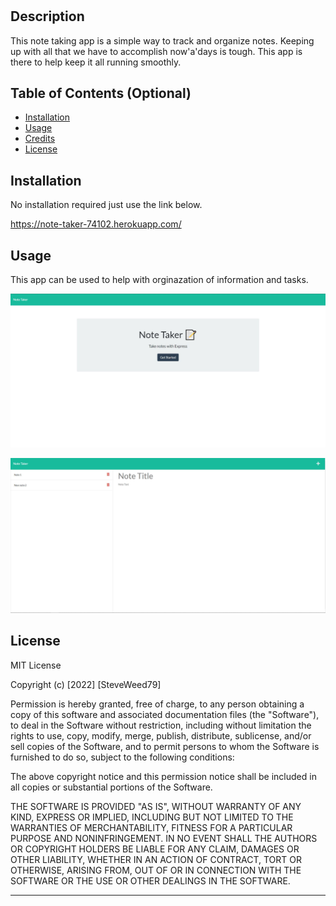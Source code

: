 # <Note-Taker>

## Description

This note taking app is a simple way to track and organize notes.  Keeping up with all that we have to accomplish now'a'days is tough.  This app is there to help keep it all running smoothly.



## Table of Contents (Optional)

- [Installation](#installation)
- [Usage](#usage)
- [Credits](#credits)
- [License](#license)

## Installation

No installation required just use the link below.

https://note-taker-74102.herokuapp.com/

## Usage

This app can be used to help with orginazation of information and tasks.


    
![alt text](./public/assets/images/screenshot1.JPG)

![alt text](./public/assets/images/screenshot2.JPG)
    


## License

MIT License

Copyright (c) [2022] [SteveWeed79]

Permission is hereby granted, free of charge, to any person obtaining a copy
of this software and associated documentation files (the "Software"), to deal
in the Software without restriction, including without limitation the rights
to use, copy, modify, merge, publish, distribute, sublicense, and/or sell
copies of the Software, and to permit persons to whom the Software is
furnished to do so, subject to the following conditions:

The above copyright notice and this permission notice shall be included in all
copies or substantial portions of the Software.

THE SOFTWARE IS PROVIDED "AS IS", WITHOUT WARRANTY OF ANY KIND, EXPRESS OR
IMPLIED, INCLUDING BUT NOT LIMITED TO THE WARRANTIES OF MERCHANTABILITY,
FITNESS FOR A PARTICULAR PURPOSE AND NONINFRINGEMENT. IN NO EVENT SHALL THE
AUTHORS OR COPYRIGHT HOLDERS BE LIABLE FOR ANY CLAIM, DAMAGES OR OTHER
LIABILITY, WHETHER IN AN ACTION OF CONTRACT, TORT OR OTHERWISE, ARISING FROM,
OUT OF OR IN CONNECTION WITH THE SOFTWARE OR THE USE OR OTHER DEALINGS IN THE
SOFTWARE.

---




